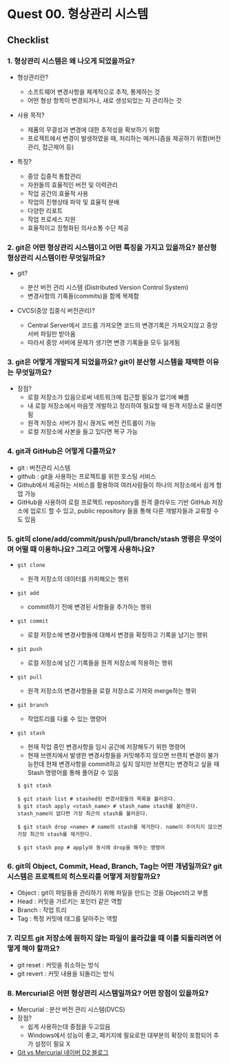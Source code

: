 # Quest 00. 형상관리 시스템

## Checklist
### 1. 형상관리 시스템은 왜 나오게 되었을까요?
- 형상관리란?
    - 소프트웨어 변경사항을 체계적으로 추적, 통제하는 것
    - 어떤 형상 항목이 변경되거나, 새로 생성되었는 지 관리하는 것

- 사용 목적?
    - 제품의 무결성과 변경에 대한 추적성을 확보하기 위함
    - 프로젝트에서 변경이 발생하였을 때, 처리하는 메커니즘을 제공하기 위함(버전관리, 접근제어 등)

- 특징?
    - 중앙 집중적 통합관리
    - 자원들의 효율적인 버전 및 이력관리
    - 작업 공간의 효율적 사용
    - 작업의 진행상태 파악 및 효율적 분배
    - 다양한 리포트
    - 작업 프로세스 지원
    - 효율적이고 정형화된 의사소통 수단 제공

### 2. git은 어떤 형상관리 시스템이고 어떤 특징을 가지고 있을까요? 분산형 형상관리 시스템이란 무엇일까요?
- git?
    - 분산 버전 관리 시스템 (Distributed Version Control System)
    - 변경사항의 기록들(commits)을 함께 복제함

- CVCS(중앙 집중식 버전관리)?
    - Central Server에서 코드를 가져오면 코드의 변경기록은 가져오지않고 중앙 서버 파일만 받아옴
    - 따라서 중앙 서버에 문제가 생기면 변경 기록들을 모두 잃게됨

### 3. git은 어떻게 개발되게 되었을까요? git이 분산형 시스템을 채택한 이유는 무엇일까요?
- 장점?
    - 로컬 저장소가 있음으로써 네트워크에 접근할 필요가 없기에 빠름
    - 내 로컬 저장소에서 마음껏 개발하고 정리하여 필요할 때 원격 저장소로 올리면됨
    - 원격 저장소 서버가 잠시 끊겨도 버전 컨트롤이 가능
    - 로컬 저장소에 사본을 들고 있다면 복구 가능

### 4. git과 GitHub은 어떻게 다를까요?
- git : 버전관리 시스템
- github : git을 사용하는 프로젝트를 위한 호스팅 서비스
- Github에서 제공하는 서비스를 활용하여 여러사람들이 하나의 저장소에서 쉽게 협업 가능
- GitHub을 사용하여 로컬 프로젝트 repository를 원격 클라우드 기반 GitHub 저장소에 업로드 할 수 있고, public repository 들을 통해 다른 개발자들과 교류할 수도 있음

### 5. git의 clone/add/commit/push/pull/branch/stash 명령은 무엇이며 어떨 때 이용하나요? 그리고 어떻게 사용하나요?
- `git clone`
    - 원격 저장소의 데이터를 카피해오는 행위

- `git add`
    - commit하기 전에 변경된 사항들을 추가하는 행위

- `git commit`
    - 로컬 저장소에 변경사항들에 대해서 변경을 확정하고 기록을 남기는 행위

- `git push`
    - 로컬 저장소에 남긴 기록들을 원격 저장소에 적용하는 행위

- `git pull`
    - 원격 저장소의 변경사항들을 로컬 저장소로 가져와 merge하는 행위

- `git branch`
    - 작업트리를 다룰 수 있는 명령어

- `git stash`
    - 현재 작업 중인 변경사항을 임시 공간에 저장해두기 위한 명령어
    - 현재 브랜치에서 발생한 변경사항들을 커밋해주지 않으면 브랜치 변경이 불가능한데 현재 변경사항을 commit하고 싶지 않지만 브랜치는 변경하고 싶을 때 Stash 명령어를 통해 풀어갈 수 있음
    ```
    $ git stash 

    $ git stash list # stashed된 변경사항들의 목록을 불러온다.
    $ git stash apply <stash_name> # stash_name stash를 불러온다. stash_name이 없다면 가장 최근의 stash를 불러온다.

    $ git stash drop <name> # name의 stash를 제거한다. name이 주어지지 않으면 가장 최근의 stash를 제거한다.

    $ git stash pop # apply와 동시에 drop을 해주는 명령어
    ```

### 6. git의 Object, Commit, Head, Branch, Tag는 어떤 개념일까요? git 시스템은 프로젝트의 히스토리를 어떻게 저장할까요?
- Object : git이 파일들을 관리하기 위해 파일을 만드는 것을 Object라고 부름
- Head : 커밋을 가르키는 포인터 같은 역할
- Branch : 작업 트리
- Tag : 특정 커밋에 태그를 달아주는 역할

### 7. 리모트 git 저장소에 원하지 않는 파일이 올라갔을 때 이를 되돌리려면 어떻게 해야 할까요?
- git reset : 커밋을 취소하는 방식
- git revert : 커밋 내용을 되돌리는 방식

### 8. Mercurial은 어떤 형상관리 시스템일까요? 어떤 장점이 있을까요?
- Mercurial : 분산 버전 관리 시스템(DVCS)
- 장점?
    - 쉽게 사용하는데 중점을 두고있음
    - Windows에서 성능이 좋고, 패키지에 필요로한 대부분의 확장이 포함되어 추가 설정이 필요 X
- [Git vs Mercurial 네이버 D2 블로그](https://d2.naver.com/helloworld/1011)